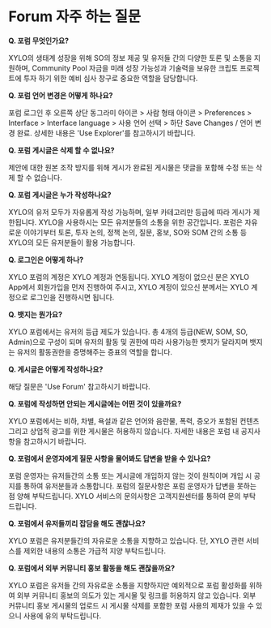 # Forum 자주 하는 질문

**Q. 포럼 무엇인가요?**&#x20;

XYLO의 생태계 성장을 위해 SO의 정보 제공 및 유저들 간의 다양한 토론 및 소통을 지원하며, Community Pool 자금을 미래 성장 가능성과 기술력을 보유한 크립토 프로젝트에 투자 하기 위한 예비 심사 창구로 중요한 역할을 담당합니다.

**Q. 포럼 언어 변경은 어떻게 하나요?**&#x20;

포럼 로그인 후 오른쪽 상단 동그라미 아이콘 > 사람 형태 아이콘 > Preferences > Interface > Interface language > 사용 언어 선택 > 하단 Save Changes / 언어 변경 완료. 상세한 내용은 'Use Explorer'를 참고하시기 바랍니다.

**Q. 포럼 게시글은 삭제 할 수 없나요?**&#x20;

제안에 대한 원본 조작 방지를 위해 게시가 완료된 게시물은 댓글을 포함해 수정 또는 삭제 할 수 없습니다.

**Q. 포럼 게시글은 누가 작성하나요?**&#x20;

XYLO의 유저 모두가 자유롭게 작성 가능하며, 일부 카테고리만 등급에 따라 게시가 제한됩니다. XYLO을 사용하시는 모든 유저분들의 소통을 위한 공간입니다. 포럼은 자유로운 이야기부터 토론, 투자 논의, 정책 논의, 질문, 홍보, SO와 SOM 간의 소통 등 XYLO의 모든 유저분들이 활용 가능합니다.

**Q. 로그인은 어떻게 하나?**&#x20;

XYLO 포럼의 계정은 XYLO 계정과 연동됩니다. XYLO 계정이 없으신 분은 XYLO App에서 회원가입을 먼저 진행하여 주시고, XYLO 계정이 있으신 분께서는 XYLO 계정으로 로그인을 진행하시면 됩니다.

**Q. 뱃지는 뭔가요?**&#x20;

XYLO 포럼에서는 유저의 등급 제도가 있습니다. 총 4개의 등급(NEW, SOM, SO, Admin)으로 구성이 되며 유저의 활동 및 권한에 따라 사용가능한 뱃지가 달라지며 뱃지는 유저의 활동권한을 증명해주는 증표의 역할을 합니다.

**Q. 게시글은 어떻게 작성하나요?**&#x20;

해당 질문은 'Use Forum' 참고하시기 바랍니다.

**Q. 포럼에 작성하면 안되는 게시글에는 어떤 것이 있을까요?**&#x20;

XYLO 포럼에서는 비하, 차별, 욕설과 같은 언어와 음란물, 폭력, 증오가 포함된 컨텐츠 그리고 상업적 광고를 위한 게시물은 허용하지 않습니다. 자세한 내용은 포럼 내 공지사항을 참고하시기 바랍니다.

**Q. 포럼에서 운영자에게 질문 사항을 물어봐도 답변을 받을 수 있나요?**&#x20;

포럼 운영자는 유저들간의 소통 또는 게시글에 개입하지 않는 것이 원칙이며 개입 시 공지를 통하여 유저분들과 소통합니다. 포럼의 질문사항은 포럼 운영자가 답변을 못하는 점 양해 부탁드립니다. XYLO 서비스의 문의사항은 고객지원센터를 통하여 문의 부탁 드립니다.

**Q. 포럼에서 유저들끼리 잡담을 해도 괜찮나요?**&#x20;

XYLO 포럼은 유저분들간의 자유로운 소통을 지향하고 있습니다. 단, XYLO 관련 서비스를 제외한 내용의 소통은 가급적 지양 부탁드립니다.

**Q. 포럼에서 외부 커뮤니티 홍보 활동을 해도 괜찮을까요?**&#x20;

XYLO 포럼은 유저들 간의 자유로운 소통을 지향하지만 예외적으로 포럼 활성화를 위하여 외부 커뮤니티 홍보의 의도가 있는 게시물 및 링크를 허용하지 않고 있습니다. 외부 커뮤니티 홍보 게시물의 업로드 시 게시물 삭제를 포함한 포럼 사용의 제재가 있을 수 있으니 사용에 유의 부탁드립니다.
